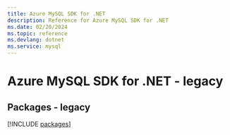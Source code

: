 ```yaml
---
title: Azure MySQL SDK for .NET
description: Reference for Azure MySQL SDK for .NET
ms.date: 02/20/2024
ms.topic: reference
ms.devlang: dotnet
ms.service: mysql
---
```

# Azure MySQL SDK for .NET - legacy
## Packages - legacy
[!INCLUDE [packages](mysql-index.md)]